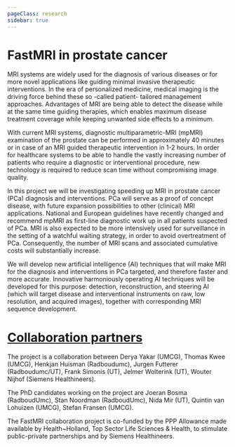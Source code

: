 ```yaml
---
pageClass: research
sidebar: true
---
```

# FastMRI in prostate cancer

MRI systems are widely used for the diagnosis of various diseases or for more novel applications like guiding minimal invasive therapeutic interventions. In the era of personalized medicine, medical imaging is the driving force behind these so -called patient- tailored management approaches. Advantages of MRI are being able to detect the disease while at the same time guiding therapies, which enables maximum disease treatment coverage while keeping unwanted side effects to a minimum.

With current MRI systems, diagnostic multiparametric-MRI (mpMRI) examination of the prostate can be performed in approximately 40 minutes or in case of an MRI guided
therapeutic intervention in 1-2 hours. In order for healthcare systems to be able to handle the vastly increasing number of patients who require a diagnostic or interventional procedure, new technology is required to reduce scan time without compromising image quality.

In this project we will be investigating speeding up MRI in prostate cancer (PCa) diagnosis and interventions. PCa will serve as a proof of concept disease, with future expansion possibilities to other (clinical) MRI applications. National and European guidelines have recently changed and recommend mpMRI as first-line diagnostic work up in all patients suspected of PCa. MRI is also expected to be more intensively used for surveillance in the setting of a watchful waiting strategy, in order to avoid overtreatment of PCa. Consequently, the number of MRI scans and associated cumulative costs will substantially increase.

We will develop new artificial intelligence (AI) techniques that will make MRI for the diagnosis and interventions in PCa targeted, and therefore faster and more accurate. Innovative harmoniously operating AI techniques will be developed for this purpose: detection, reconstruction, and steering AI (which will target disease and interventional instruments on raw, low resolution, and acquired images), together with corresponding MRI sequence development.

# [Collaboration partners](/people/)

The project is a collaboration between Derya Yakar (UMCG), Thomas Kwee (UMCG), Henkjan Huisman (Radboudumc), Jurgen Futterer (Radboudumc/UT), Frank Simonis (UT), Jelmer Wolterink (UT), Wouter Nijhof (Siemens Healthineers). 

The PhD candidates working on the project are Joeran Bosma (RadboudUmc), Stan Noordman (RadboudUmc), Nida Mir (UT), Quintin van Lohuizen (UMCG), Stefan Fransen (UMCG). 

The FastMRI collaboration project is co-funded by the PPP Allowance made available by Health~Holland, Top Sector Life Sciences & Health, to stimulate public-private partnerships and by Siemens Healthineers.